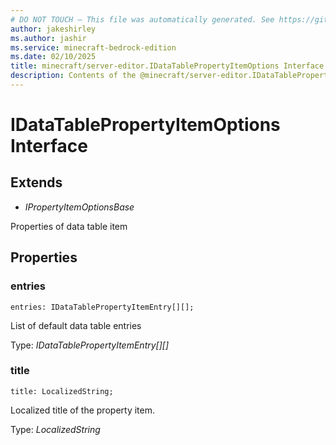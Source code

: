 ```yaml
---
# DO NOT TOUCH — This file was automatically generated. See https://github.com/mojang/minecraftapidocsgenerator to modify descriptions, examples, etc.
author: jakeshirley
ms.author: jashir
ms.service: minecraft-bedrock-edition
ms.date: 02/10/2025
title: minecraft/server-editor.IDataTablePropertyItemOptions Interface
description: Contents of the @minecraft/server-editor.IDataTablePropertyItemOptions class.
---
```

# IDataTablePropertyItemOptions Interface

## Extends
- *IPropertyItemOptionsBase*

Properties of data table item

## Properties

### **entries**
`entries: IDataTablePropertyItemEntry[][];`

List of default data table entries

Type: *IDataTablePropertyItemEntry[][]*

### **title**
`title: LocalizedString;`

Localized title of the property item.

Type: *LocalizedString*
